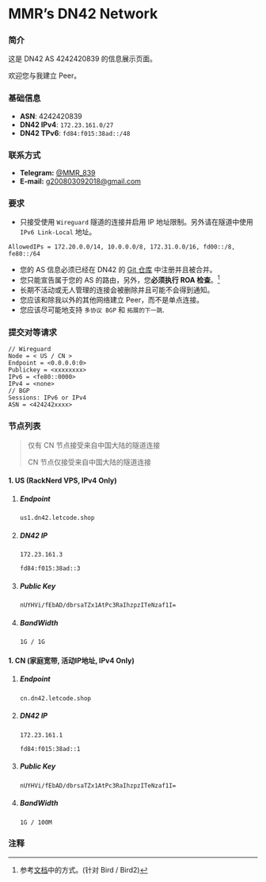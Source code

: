# MMR’s DN42 Network

### 简介
  这是 DN42 AS 4242420839 的信息展示页面。

  欢迎您与我建立 Peer。

### 基础信息
- **ASN**: 4242420839
- **DN42 IPv4**: `172.23.161.0/27`
- **DN42 TPv6**: `fd84:f015:38ad::/48`

### 联系方式
  - **Telegram:** [@MMR_839](https://t.me/MMR_839)
  - **E-mail:** [g200803092018@gmail.com](g200803092018@gmail.com)
    
### 要求
  - 只接受使用 `Wireguard` 隧道的连接并启用 IP 地址限制。另外请在隧道中使用 `IPv6 Link-Local` 地址。
```
AllowedIPs = 172.20.0.0/14, 10.0.0.0/8, 172.31.0.0/16, fd00::/8, fe80::/64
```
  - 您的 AS 信息必须已经在 DN42 的 [Git 仓库](git.dn42.dev) 中注册并且被合并。
  - 您只能宣告属于您的 AS 的路由，另外，您**必须执行 ROA 检查**。[^1]
  - 长期不活动或无人管理的连接会被删除并且可能不会得到通知。
  - 您应该和除我以外的其他网络建立 Peer，而不是单点连接。
  - 您应该尽可能地支持 `多协议 BGP` 和 `拓展的下一跳`.

### 提交对等请求
```text
// Wireguard
Node = < US / CN >
Endpoint = <0.0.0.0:0>
Publickey = <xxxxxxxx>
IPv6 = <fe80::0000>
IPv4 = <none>
// BGP
Sessions: IPv6 or IPv4
ASN = <424242xxxx>
```
### 节点列表

> 仅有 CN 节点接受来自中国大陆的隧道连接
>
> CN 节点仅接受来自中国大陆的隧道连接

#### 1. US (RackNerd VPS, IPv4 Only)
  1. ##### Endpoint
     `us1.dn42.letcode.shop`
  2. ##### DN42 IP

     `172.23.161.3`
     
     `fd84:f015:38ad::3`
  3. ##### Public Key

     `nUYHVi/fEbAD/dbrsaTZx1AtPc3RaIhzpzITeNzaf1I=`

  4. ##### BandWidth
     `1G / 1G`

#### 1. CN (家庭宽带, 活动IP地址, IPv4 Only)
  1. ##### Endpoint
     `cn.dn42.letcode.shop`
  2. ##### DN42 IP

     `172.23.161.1`
     
     `fd84:f015:38ad::1`
  3. ##### Public Key

     `nUYHVi/fEbAD/dbrsaTZx1AtPc3RaIhzpzITeNzaf1I=`

  4. ##### BandWidth
     `1G / 100M`

### 注释
[^1]: 参考[文档](https://wiki.dn42.us/howto/Bird#route-origin-authorization_roa-tables)中的方式。(针对 Bird / Bird2)
